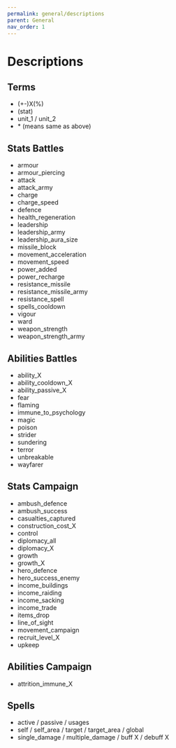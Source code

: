 ```yaml
---
permalink: general/descriptions
parent: General
nav_order: 1
---
```


# Descriptions

## Terms

- (+-)X(%)
- (stat)
- unit_1 / unit_2
- \* (means same as above)

## Stats Battles

- armour
- armour_piercing
- attack
- attack_army
- charge
- charge_speed
- defence
- health_regeneration
- leadership
- leadership_army
- leadership_aura_size
- missile_block
- movement_acceleration
- movement_speed
- power_added
- power_recharge
- resistance_missile
- resistance_missile_army
- resistance_spell
- spells_cooldown
- vigour
- ward
- weapon_strength
- weapon_strength_army

## Abilities Battles

- ability_X
- ability_cooldown_X
- ability_passive_X
- fear
- flaming
- immune_to_psychology
- magic
- poison
- strider
- sundering
- terror
- unbreakable
- wayfarer

## Stats Campaign

- ambush_defence
- ambush_success
- casualties_captured
- construction_cost_X
- control
- diplomacy_all
- diplomacy_X
- growth
- growth_X
- hero_defence
- hero_success_enemy
- income_buildings
- income_raiding
- income_sacking
- income_trade
- items_drop
- line_of_sight
- movement_campaign
- recruit_level_X
- upkeep

## Abilities Campaign

- attrition_immune_X

## Spells

- active / passive / usages
- self / self_area / target / target_area / global
- single_damage / multiple_damage / buff X / debuff X

